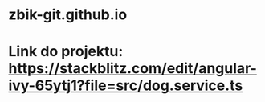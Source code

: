 # zbik-git.github.io

# Link do projektu: https://stackblitz.com/edit/angular-ivy-65ytj1?file=src/dog.service.ts 
